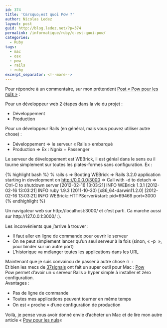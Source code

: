 ```yaml
---
id: 374
title: 'C&rsquo;est quoi Pow ?'
author: Nicolas Ledez
layout: post
guid: http://blog.ledez.net/?p=374
permalink: /informatique/ruby/c-est-quoi-pow/
categories:
  - Ruby
tags:
  - mac
  - osx
  - pow
  - rails
  - ruby
excerpt_separator: <!--more-->
---
```

Pour répondre à un commentaire, sur mon prétendent [Post &laquo;&nbsp;Pow pour les nuls&nbsp;&raquo;][1] :

Pour un développeur web 2 étapes dans la vie du projet :

  * Développement
  * Production

<!--more-->

  
<span class="Apple-style-span" style="line-height: 18px;">Pour un développeur Rails (en général, mais vous pouvez utiliser autre chose) :</span>

  * Développement => le serveur &laquo;&nbsp;Rails&nbsp;&raquo; embarqué
  * Production => Ex : Ngnix + Passenger

<div>
  <span class="Apple-style-span" style="line-height: 18px;">Le serveur de développement est WEBrick, il est génial dans le sens ou il tourne simplement sur toutes les plates-formes sans configuration. Ex :</span>
</div>

{% highlight bash %}
% rails s
=> Booting WEBrick
=> Rails 3.2.0 application starting in development on http://0.0.0.0:3000
=> Call with -d to detach
=> Ctrl-C to shutdown server
[2012-02-16 13:03:21] INFO  WEBrick 1.3.1
[2012-02-16 13:03:21] INFO  ruby 1.9.3 (2011-10-30) [x86_64-darwin11.2.0]
[2012-02-16 13:03:21] INFO  WEBrick::HTTPServer#start: pid=69469 port=3000
{% endhighlight %}

<div>
  <span class="Apple-style-span" style="line-height: 18px;">Un navigateur web sur http://localhost:3000/ et c&rsquo;est parti. Ca marche aussi sur http://127.0.0.1:3000/ :).</span>
</div>

<div>
</div>

<div>
  <p>
    Les inconvénients que j&rsquo;arrive à trouver :
  </p>
  
  <ul>
    <li>
      Il faut aller en ligne de commande pour ouvrir le serveur
    </li>
    <li>
      On ne peut simplement lancer qu&rsquo;un seul serveur à la fois (sinon, &laquo;&nbsp;-p <un autre port>&nbsp;&raquo;, pour binder sur un autre port)
    </li>
    <li>
      L&rsquo;historique va mélanger toutes les applications dans les URL
    </li>
  </ul>
  
  <div>
    <span class="Apple-style-span" style="line-height: 18px;">Maintenant que je suis convaincu de passer à autre chose <img src="https://blog.ledez.net/wp-includes/images/smilies/simple-smile.png" alt=":)" class="wp-smiley" style="height: 1em; max-height: 1em;" /> :</span>
  </div>
</div>

<div>
</div>

<div>
  Et bien les mecs de <a title="site de 37signals" href="http://37signals.com/">37signals</a> ont fait un super outil pour Mac : <a title="Le site de Pow" href="http://pow.cx/">Pow</a>
</div>

<div>
</div>

<div>
  Pow permet d&rsquo;avoir un &laquo;&nbsp;serveur Rails&nbsp;&raquo; hyper simple à installer et zéro configuration.
</div>

<div>
</div>

<div>
  Avantages :
</div>

<div>
  <ul>
    <li>
      <span class="Apple-style-span" style="line-height: 19px;">Pas de ligne de commande</span>
    </li>
    <li>
      <span class="Apple-style-span" style="line-height: 19px;">Toutes mes applications peuvent tourner en même temps</span>
    </li>
    <li>
      <span class="Apple-style-span" style="line-height: 19px;">On est &laquo;&nbsp;proche&nbsp;&raquo; d&rsquo;une configuration de production</span>
    </li>
  </ul>
  
  <div>
    Voilà, je pense vous avoir donné envie d&rsquo;acheter un Mac et de lire mon autre article &laquo;&nbsp;<a title="Pow pour les nuls" href="http://blog.ledez.net/informatique/tips/pow-pour-les-nuls/">Pow pour les nuls</a>&laquo;&nbsp;
  </div>
</div>

 [1]: http://blog.ledez.net/informatique/tips/pow-pour-les-nuls/ "Pow pour les nuls"
